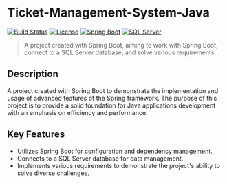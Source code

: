 # Ticket-Management-System-Java

[![Build Status](https://img.shields.io/travis/<username>/<project_name>.svg)](https://travis-ci.org/<username>/<project_name>)
[![License](https://img.shields.io/badge/license-MIT-blue.svg)](LICENSE.md)
[![Spring Boot](https://img.shields.io/badge/spring%20boot-2.5.2-green.svg)](https://spring.io/projects/spring-boot)
[![SQL Server](https://img.shields.io/badge/sql%20server-2019-blue.svg)](https://www.microsoft.com/en-us/sql-server/sql-server-downloads)

> A project created with Spring Boot, aiming to work with Spring Boot, connect to a SQL Server database, and solve various requirements.

## Description
A project created with Spring Boot to demonstrate the implementation and usage of advanced features of the Spring framework. The purpose of this project is to provide a solid foundation for Java applications development with an emphasis on efficiency and performance.

## Key Features
- Utilizes Spring Boot for configuration and dependency management.
- Connects to a SQL Server database for data management.
- Implements various requirements to demonstrate the project's ability to solve diverse challenges.
